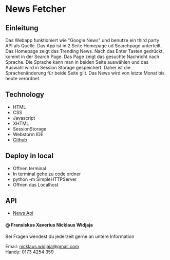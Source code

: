 # News Fetcher

## Einleitung

Das Webapp funktioniert wie "Google News" und benutze ein third party API als Quelle.
Das App ist in 2 Seite Homepage ud Searchpage unterteilt. Das Homepage zeigt das Trending News. Nach das
Enter Tasten gedrückt, kommt in der Search Page. Das Page zeigt das gesuchte Nachricht nach Sprache.
Die Sprache kann man in beiden Seite auswählen und das Auswahl wird in Session Storage gespeichert.
Daher ist die Sprachenänderung für beide Seite gilt. Das News wird von letzte Monat bis heute verordnet.

## Technology

- HTML
- CSS
- Javascript
- XHTML 
- SessionStorage 
- Webstorm IDE  
- [Github](https://github.com/runabane/NewsFetcher)

## Deploy in local

- Offnen terminal
- In terminal gehe zu code ordner
- python -m SimpleHTTPServer
- Offnen das Localhost


## API

- [News Api](https://newsapi.org/)

#### @ Fransiskus Xaverius Nicklaus Widjaja

Bei Fragen wendest du jederzeit gerne an untere Information    

Email: nicklaus.widjaja@gmail.com  
Handy: 0173 4254 359  
